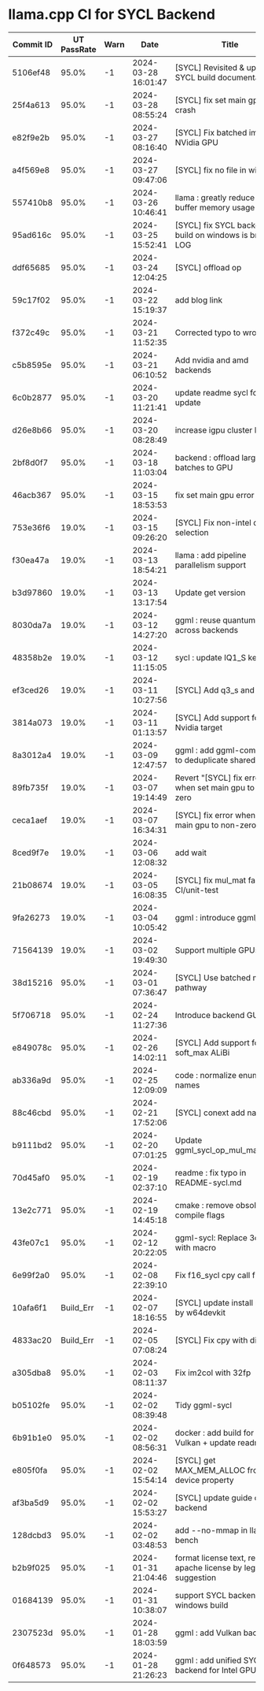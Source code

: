# llama.cpp CI for SYCL Backend

|Commit ID|UT PassRate|Warn|Date|Title|Author|Log|
|-|-|-|-|-|-|-|
| 5106ef48|95.0%|-1|2024-03-28 16:01:47|[SYCL] Revisited & updated SYCL build documentation|Ouadie EL FAROUKI|[log](./log/5106ef482c65ac60ac14da9a68c7b37bca4c6993)|
| 25f4a613|95.0%|-1|2024-03-28 08:55:24|[SYCL] fix set main gpu crash|Neo Zhang Jianyu|[log](./log/25f4a613c4ed6451162a87cb90be10d610b49f0f)|
| e82f9e2b|95.0%|-1|2024-03-27 08:16:40|[SYCL] Fix batched impl for NVidia GPU|AidanBeltonS|[log](./log/e82f9e2b833d88cd2b30123ef57346c2cb8abd99)|
| a4f569e8|95.0%|-1|2024-03-27 09:47:06|[SYCL] fix no file in win rel|Neo Zhang Jianyu|[log](./log/a4f569e8a316cbd33d2b4de94b694d111507475a)|
| 557410b8|95.0%|-1|2024-03-26 10:46:41|llama : greatly reduce output buffer memory usage|compilade|[log](./log/557410b8f06380560155ac7fcb8316d71ddc9837)|
| 95ad616c|95.0%|-1|2024-03-25 15:52:41|[SYCL] fix SYCL backend build on windows is break by LOG|Neo Zhang Jianyu|[log](./log/95ad616cddda50273e955bfe192328acd9aa4896)|
| ddf65685|95.0%|-1|2024-03-24 12:04:25|[SYCL] offload op|Meng, Hengyu|[log](./log/ddf65685105a39a57b1e7f80c3aa502a6313af24)|
| 59c17f02|95.0%|-1|2024-03-22 15:19:37|add blog link|Neo Zhang Jianyu|[log](./log/59c17f02de8fdf7b084d6100b875b7e2bc07a83b)|
| f372c49c|95.0%|-1|2024-03-21 11:52:35|Corrected typo to wrong file|semidark|[log](./log/f372c49ccdc561ab96fb3c7d2b7cbc0f89a4b359)|
| c5b8595e|95.0%|-1|2024-03-21 06:10:52|Add nvidia and amd backends|AidanBeltonS|[log](./log/c5b8595e3f4f4ed319ef71c9c9d868d1b7a27626)|
| 6c0b2877|95.0%|-1|2024-03-20 11:21:41|update readme sycl for new update|Neo Zhang Jianyu|[log](./log/6c0b287748327741b113d7d6018b68c63039b1c5)|
| d26e8b66|95.0%|-1|2024-03-20 08:28:49|increase igpu cluster limit|Abhilash Majumder|[log](./log/d26e8b669dbf1f5f5a0afe4d2d885e86cf566302)|
| 2bf8d0f7|95.0%|-1|2024-03-18 11:03:04|backend : offload large batches to GPU|slaren|[log](./log/2bf8d0f7c4cc1235755ad06961ca761e458c5e55)|
| 46acb367|95.0%|-1|2024-03-15 18:53:53|fix set main gpu error|Neo Zhang Jianyu|[log](./log/46acb3676718b983157058aecf729a2064fc7d34)|
| 753e36f6|19.0%|-1|2024-03-15 09:26:20|[SYCL] Fix non-intel device selection|AidanBeltonS|[log](./log/753e36f650fa2a5869f89188d9ee745dc74cf14b)|
| f30ea47a|19.0%|-1|2024-03-13 18:54:21|llama : add pipeline parallelism support|slaren|[log](./log/f30ea47a87ed4446ad55adb265755dc9102956a2)|
| b3d97860|19.0%|-1|2024-03-13 13:17:54|Update get version|AidanBeltonS|[log](./log/b3d978600f07f22e94f2e797f18a8b5f6df23c89)|
| 8030da7a|19.0%|-1|2024-03-12 14:27:20|ggml : reuse quantum structs across backends|Georgi Gerganov|[log](./log/8030da7afea2d89f997aeadbd14183d399a017b9)|
| 48358b2e|19.0%|-1|2024-03-12 11:15:05|sycl : update IQ1_S kernels|Georgi Gerganov|[log](./log/48358b2e5b3983c41ba7e61a493e84d3901dc7b9)|
| ef3ced26|19.0%|-1|2024-03-11 10:27:56|[SYCL] Add q3_s and q1_s|Abhilash Majumder|[log](./log/ef3ced26a3817d92890b97b83acaeb018ade02d0)|
| 3814a073|19.0%|-1|2024-03-11 01:13:57|[SYCL] Add support for SYCL Nvidia target|AidanBeltonS|[log](./log/3814a07392d2bdc22911652bc7c2f9bdb0ce042e)|
| 8a3012a4|19.0%|-1|2024-03-09 12:47:57|ggml : add ggml-common.h to deduplicate shared code|Georgi Gerganov|[log](./log/8a3012a4ad08112bb3dc3f1399afec4e93780c44)|
| 89fb735f|19.0%|-1|2024-03-07 19:14:49|Revert "[SYCL] fix error when set main gpu to non-zero|Neo Zhang Jianyu|[log](./log/89fb735fcfd21781a8194b211cf32824beb3f71f)|
| ceca1aef|19.0%|-1|2024-03-07 16:34:31|[SYCL] fix error when set main gpu to non-zero|Neo Zhang Jianyu|[log](./log/ceca1aef0738b57951cd12c603c3477e75312dec)|
| 8ced9f7e|19.0%|-1|2024-03-06 12:08:32|add wait|Neo Zhang Jianyu|[log](./log/8ced9f7e3225adb8501e9821ed1bbd92e3a5c7ae)|
| 21b08674|19.0%|-1|2024-03-05 16:08:35|[SYCL] fix mul_mat fault in CI/unit-test|Neo Zhang Jianyu|[log](./log/21b08674331e1ea1b599f17c5ca91f0ed173be31)|
| 9fa26273|19.0%|-1|2024-03-04 10:05:42|ggml : introduce ggml_status|Michael Podvitskiy|[log](./log/9fa262734733573fa629ffc97dfcb971fe3f4832)|
| 71564139|19.0%|-1|2024-03-02 19:49:30|Support multiple GPUs|Neo Zhang Jianyu|[log](./log/715641391dda1ff9762dc5d99d9a30acce99f2c6)|
| 38d15216|95.0%|-1|2024-03-01 07:36:47|[SYCL] Use batched mul_mat pathway|AidanBeltonS|[log](./log/38d152160898b0173ffe4dc7df5daadcbd2eceb0)|
| 5f706718|95.0%|-1|2024-02-24 11:27:36|Introduce backend GUIDs|UEXTM.com|[log](./log/5f706718566e3a5147916dc381f3b99de0ffad47)|
| e849078c|95.0%|-1|2024-02-26 14:02:11|[SYCL] Add support for soft_max ALiBi|AidanBeltonS|[log](./log/e849078c6e09e72fdd2c95ba61f5fba9a7b2d9ef)|
| ab336a9d|95.0%|-1|2024-02-25 12:09:09|code : normalize enum names|Georgi Gerganov|[log](./log/ab336a9d5e5352ecdcdf4c12d2d54cf4ef82ce31)|
| 88c46cbd|95.0%|-1|2024-02-21 17:52:06|[SYCL] conext add name|Meng, Hengyu|[log](./log/88c46cbdac05cebd936511b1d3c74112e721615f)|
| b9111bd2|95.0%|-1|2024-02-20 07:01:25|Update ggml_sycl_op_mul_mat_vec_q|AidanBeltonS|[log](./log/b9111bd209c7b11b0592450a6ed2e0ca545b2c84)|
| 70d45af0|95.0%|-1|2024-02-19 02:37:10|readme : fix typo in README-sycl.md|valiray|[log](./log/70d45af0efce9ed360e1858b827989d971dd9caf)|
| 13e2c771|95.0%|-1|2024-02-19 14:45:18|cmake : remove obsolete sycl compile flags|Abhilash Majumder|[log](./log/13e2c771aa4212cd5405cf310203848d50f7f859)|
| 43fe07c1|95.0%|-1|2024-02-12 20:22:05|ggml-sycl: Replace 3d ops with macro|Abhilash Majumder|[log](./log/43fe07c1a4f3a58612e1d9543f7c6b556710f5d0)|
| 6e99f2a0|95.0%|-1|2024-02-08 22:39:10|Fix f16_sycl cpy call from Arc|Abhilash Majumder|[log](./log/6e99f2a04f1871d637dd77eb4d81de31a5510253)|
| 10afa6f1|Build_Err|-1|2024-02-07 18:16:55|[SYCL] update install make by w64devkit|Neo Zhang Jianyu|[log](./log/10afa6f1d11ebc9fcc1085f468170002cbf6e2b5)|
| 4833ac20|Build_Err|-1|2024-02-05 07:08:24|[SYCL] Fix cpy with dims of 3|AidanBeltonS|[log](./log/4833ac209da6a427de64f97e8f403dcdc5de6bc3)|
| a305dba8|95.0%|-1|2024-02-03 08:11:37|Fix im2col with 32fp|AidanBeltonS|[log](./log/a305dba8ff642e57f538f42010868fe0bc5262a1)|
| b05102fe|95.0%|-1|2024-02-02 08:39:48|Tidy ggml-sycl|AidanBeltonS|[log](./log/b05102fe8cfa9893851c6bf6efd15cdc20b6afa2)|
| 6b91b1e0|95.0%|-1|2024-02-02 08:56:31|docker : add build for SYCL, Vulkan + update readme|Xuan Son Nguyen|[log](./log/6b91b1e0a92ac2e4e269eec6361ca53a61ced6c6)|
| e805f0fa|95.0%|-1|2024-02-02 15:54:14|[SYCL] get MAX_MEM_ALLOC from device property|Meng, Hengyu|[log](./log/e805f0fa9951081ce0a86378a7aa52b6f636b82d)|
| af3ba5d9|95.0%|-1|2024-02-02 15:53:27|[SYCL] update guide of SYCL backend|Neo Zhang Jianyu|[log](./log/af3ba5d94627d337e32a95129e31a3064c459f6b)|
| 128dcbd3|95.0%|-1|2024-02-02 03:48:53|add --no-mmap in llama-bench|Neo Zhang Jianyu|[log](./log/128dcbd3c9c4b12f42b560a4430427d7b2828628)|
| b2b9f025|95.0%|-1|2024-01-31 21:04:46|format license text, restore apache license by legal suggestion|Neo Zhang Jianyu|[log](./log/b2b9f025e7821e78bd501d75d01838c26de07a57)|
| 01684139|95.0%|-1|2024-01-31 10:38:07|support SYCL backend windows build|Neo Zhang Jianyu|[log](./log/01684139c352561840ae55ec627ab58abc3e06ab)|
| 2307523d|95.0%|-1|2024-01-28 18:03:59|ggml : add Vulkan backend|0cc4m|[log](./log/2307523d322af762ae06648b29ec5a9eb1c73032)|
| 0f648573|95.0%|-1|2024-01-28 21:26:23|ggml : add unified SYCL backend for Intel GPUs|Abhilash Majumder|[log](./log/0f648573dde61c510560f68244f70ece7e60d8c1)|

